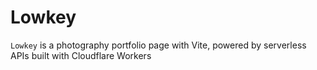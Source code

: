 # Lowkey

`Lowkey` is a photography portfolio page with Vite, powered by serverless APIs built with Cloudflare Workers
